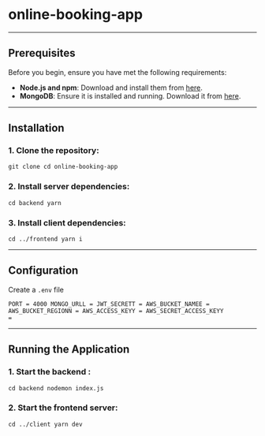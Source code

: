 # online-booking-app
---

## Prerequisites

Before you begin, ensure you have met the following requirements:

- **Node.js and npm**: Download and install them from [here](https://nodejs.org/).
- **MongoDB**: Ensure it is installed and running. Download it from [here](https://www.mongodb.com/try/download/community).

---

## Installation

### 1. Clone the repository:

<code>git clone 
cd online-booking-app</code>


### 2. Install server dependencies:
<code>cd backend
   yarn</code>


### 3. Install client dependencies:
<code>cd ../frontend
yarn i</code>

---

## Configuration

Create a `.env` file

<code>PORT = 4000
MONGO_URLL =
JWT_SECRETT =
AWS_BUCKET_NAMEE =
AWS_BUCKET_REGIONN =
AWS_ACCESS_KEYY =
AWS_SECRET_ACCESS_KEYY =</code>

---

## Running the Application

### 1. Start the backend :
<code>cd backend
nodemon index.js</code>

### 2. Start the frontend server:

<code>cd ../client
yarn dev</code>



